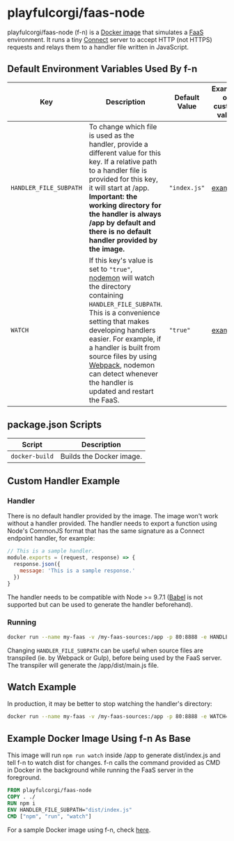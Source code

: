 # playfulcorgi/faas-node

playfulcorgi/faas-node (f-n) is a [Docker image](https://hub.docker.com/r/playfulcorgi/faas-node/) that simulates a [FaaS][2] environment. It runs a tiny [Connect][1] server to accept HTTP (not HTTPS) requests and relays them to a handler file written in JavaScript.

## Default Environment Variables Used By f-n

|Key|Description|Default Value|Example of custom value|
|-|-|-|-|
|`HANDLER_FILE_SUBPATH`|To change which file is used as the handler, provide a different value for this key. If a relative path to a handler file is provided for this key, it will start at /app. **Important: the working directory for the handler is always /app by default and there is no default handler provided by the image.**|`"index.js"`|[example](#handlerPathExample)|
|`WATCH`|If this key's value is set to `"true"`, [nodemon][3] will watch the directory containing `HANDLER_FILE_SUBPATH`. This is a convenience setting that makes developing handlers easier. For example, if a handler is built from source files by using [Webpack][4], nodemon can detect whenever the handler is updated and restart the FaaS.|`"true"`|[example](#watchExample)|

## package.json Scripts
|Script|Description|
|-|-|
|`docker-build`|Builds the Docker image.|

## Custom Handler Example<a name="handlerPathExample"></a>

### Handler

There is no default handler provided by the image. The image won't work without a handler provided. The handler needs to export a function using Node's CommonJS format that has the same signature as a Connect endpoint handler, for example:

```js
// This is a sample handler.
module.exports = (request, response) => {
  response.json({
    message: 'This is a sample response.'
  })
}
```

The handler needs to be compatible with Node >= 9.7.1 ([Babel][5] is not supported but can be used to generate the handler beforehand).

### Running

```bash
docker run --name my-faas -v /my-faas-sources:/app -p 80:8888 -e HANDLER_FILE_SUBPATH="dist/main.js" playfulcorgi/faas-node
```

Changing `HANDLER_FILE_SUBPATH` can be useful when source files are transpiled (ie. by Webpack or Gulp), before being used by the FaaS server. The transpiler will generate the /app/dist/main.js file.

## Watch Example<a name="watchExample"></a>

In production, it may be better to stop watching the handler's directory:

```bash
docker run --name my-faas -v /my-faas-sources:/app -p 80:8888 -e WATCH=false playfulcorgi/faas-node
```

## Example Docker Image Using f-n As Base

This image will run `npm run watch` inside /app to generate dist/index.js and tell f-n to watch dist for changes. f-n calls the command provided as CMD in Docker in the background while running the FaaS server in the foreground.

```dockerfile
FROM playfulcorgi/faas-node
COPY . ./
RUN npm i
ENV HANDLER_FILE_SUBPATH="dist/index.js"
CMD ["npm", "run", "watch"]
```

For a sample Docker image using f-n, check [here][6].





[1]: https://github.com/senchalabs/connect
[2]: https://en.wikipedia.org/wiki/Function_as_a_service
[3]: https://github.com/remy/nodemon/
[4]: https://webpack.js.org/
[5]: https://babeljs.io/
[6]: https://hub.docker.com/r/playfulcorgi/faas-node-sample/
